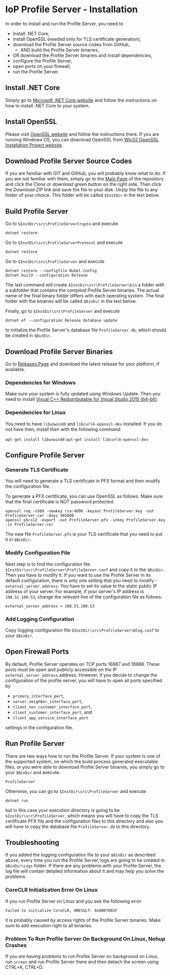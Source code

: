 # IoP Profile Server - Installation

In order to install and run the Profile Server, you need to 

 * Install .NET Core,
 * install OpenSSL (needed only for TLS certificate generation),
 * download the Profile Server source codes from GitHub,
   * AND build the Profile Server binaries,
 * OR download the Profile Server binaries and install dependencies,
 * configure the Profile Server,
 * open ports on your firewall,
 * run the Profile Server.


## Install .NET Core

Simply go to [Microsoft .NET Core website](https://www.microsoft.com/net/core) and follow the instructions on how to install .NET Core to your system.


## Install OpenSSL

Please visit [OpenSSL website](https://www.openssl.org/) and follow the instructions there. If you are running Windows OS, you can download OpenSSL from 
[Win32 OpenSSL Installation Project website](https://slproweb.com/products/Win32OpenSSL.html).


## Download Profile Server Source Codes

If you are familiar with GIT and GitHub, you will probably know what to do.
If you are not familiar with them, simply go to the [Main Page](https://github.com/Fermat-ORG/iop-profile-server/) of the repository and click the *Clone or download* green button 
on the right side. Then click the *Download ZIP* link and save the file to your disk. Unzip the file to any folder of your choice. This folder will be called `$InstDir` in the text below.


## Build Profile Server

Go to `$InstDir\src\ProfileServerCrypto` and execute 

```
dotnet restore
```

Go to `$InstDir\src\ProfileServerProtocol` and execute 

```
dotnet restore
```

Go to `$InstDir\src\ProfileServer` and execute 

```
dotnet restore --configfile NuGet.Config
dotnet build --configuration Release
```

The last command will create `$InstDir\src\ProfileServer\bin` a folder with a subfolder that contains the compiled Profile Server binaries. The actual name of the final binary folder 
differs with each operating system. The final folder with the binaries will be called `$BinDir` in the text below. 

Finally, go to `$InstDir\src\ProfileServer` and execute 

```
dotnet ef --configuration Release database update
```

to initialize the Profile Server's database file `ProfileServer.db`, which should be created in `$BinDir`.


## Download Profile Server Binaries

Go to [Releases Page](https://github.com/Fermat-ORG/iop-profile-server/releases) and download the latest release for your platform, if available.


### Dependencies for Windows 

Make sure your system is fully updated using Windows Update. Then you need to install [Visual C++ Redistributable for Visual Studio 2015 (64-bit)](https://www.microsoft.com/en-gb/download/details.aspx?id=48145).


### Dependencies for Linux

You need to have `libunwind8` and `libcurl4-openssl-dev` installed. If you do not have then, install then with the following command:

`apt-get install libunwind8`
`apt-get install libcurl4-openssl-dev`


## Configure Profile Server

### Generate TLS Certificate
You will need to generate a TLS certificate in PFX format and then modify the configuration file.

To generate a PFX certificate, you can use OpenSSL as follows. Make sure that the final certificate is NOT password protected.
```
openssl req -x509 -newkey rsa:4096 -keyout ProfileServer.key -out ProfileServer.cer -days 365000
openssl pkcs12 -export -out ProfileServer.pfx -inkey ProfileServer.key -in ProfileServer.cer
```

The new file `ProfileServer.pfx` is your TLS certificate that you need to put it in `$BinDir`.


### Modify Configuration File

Next step is to find the configuration file `$InstDir\src\ProfileServer\ProfileServer.conf` and copy it to the `$BinDir`. Then you have to modify it.
If you want to use the Profile Server in its default configuration, there is only one setting that you need to modify - `external_server_address`. 
You have to set its value to the static public IP address of your server. For example, if your server's IP address is `198.51.100.53`, change the relevant line of the configuration file as follows:

```
external_server_address = 198.51.100.53
```


### Add Logging Configuration

Copy logging configuration file `$InstDir\src\ProfileServer\Nlog.conf` to your `$BinDir`.


## Open Firewall Ports 

By default, Profile Server operates on TCP ports 16987 and 16988. These ports must be open and publicly accessible on the IP `external_server_address` address. However, if you decide to change the configuration 
of the profile server, you will have to open all ports specified by 

 * `primary_interface_port`,
 * `server_neighbor_interface_port`,
 * `client_non_customer_interface_port`,
 * `client_customer_interface_port`, and 
 * `client_app_service_interface_port`

settings in the configuration file.


## Run Profile Server

There are two ways how to run the Profile Server. If your system is one of the supported system, on which the build process generated executable files, or you were able to download Profile Server binaries, 
you simply go to your `$BinDir` and execute:

```
ProfileServer
```

Otherwise, you can go to `$InstDir\src\ProfileServer` and execute

```
dotnet run
```

but in this case your execution directory is going to be `$InstDir\src\ProfileServer`, which means you will have to copy the TLS certificate PFX file and the configuration files to this directory and also you 
will have to copy the database file `ProfileServer.db` to this directory. 


## Troubleshooting

If you added the logging configuration file to your `$BinDir` as described above, every time you run the Profile Server, logs are going to be created in `$BinDir\Logs` folder. If there are any problems 
with your Profile Server, the log file will contain detailed information about it and may help you solve the problems.


### CoreCLR Initialization Error On Linux

If you run Profile Server on Linux and you see the following error

```
Failed to initialize CoreCLR, HRESULT: 0x8007001F
```
 
it is probably caused by access rights of the Profile Server binaries. Make sure to add execution right to all binaries.


### Problem To Run Profile Server On Background On Linux, Nohup Crashes

If you are having problems to run Profile Server on background on Linux, run `screen` and run Profile Server there and then detach the screen using CTRL+A, CTRL+D.
